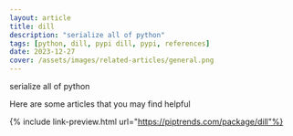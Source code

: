 ```yaml
---
layout: article
title: dill
description: "serialize all of python"
tags: [python, dill, pypi dill, pypi, references]
date: 2023-12-27
cover: /assets/images/related-articles/general.png
---
```


serialize all of python

Here are some articles that you may find helpful

{% include link-preview.html url="https://piptrends.com/package/dill"%}